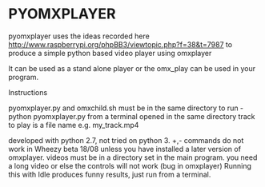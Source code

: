 PYOMXPLAYER
===========

pyomxplayer uses the ideas recorded here http://www.raspberrypi.org/phpBB3/viewtopic.php?f=38&t=7987
to produce a simple python based video player using omxplayer

It can be used as a stand alone player or the omx_play can be used in your program.

Instructions

pyomxplayer.py and omxchild.sh must be in the same directory
to run -  python pyomxplayer.py from a terminal opened in the same directory
track to play is a file name e.g. my_track.mp4

developed with python 2.7, not tried on python 3.
+,- commands do not work in Wheezy beta 18/08 unless you have installed a later version of omxplayer.
videos must be in a directory set in the main program.
you need a long video or else the controls will not work (bug in omxplayer)
Running this with Idle produces funny results, just run from a terminal.